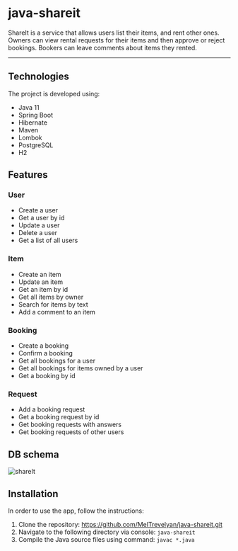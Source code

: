 # java-shareit
ShareIt is a service that allows users list their items, and rent other ones. Owners can view rental requests for their
items and then approve or reject bookings. Bookers can leave comments about items they rented.

---

## Technologies
The project is developed using:

- Java 11
- Spring Boot
- Hibernate
- Maven
- Lombok
- PostgreSQL
- H2

## Features

### User
- Create a user
- Get a user by id
- Update a user
- Delete a user
- Get a list of all users

### Item
- Create an item
- Update an item
- Get an item by id
- Get all items by owner
- Search for items by text
- Add a comment to an item

### Booking
- Create a booking
- Confirm a booking
- Get all bookings for a user
- Get all bookings for items owned by a user
- Get a booking by id

### Request
- Add a booking request
- Get a booking request by id
- Get booking requests with answers
- Get booking requests of other users

## DB schema

![shareIt](https://github.com/MelTrevelyan/java-shareit/assets/114815793/77fa1b57-010b-4484-a7be-4af584e99381)

## Installation

In order to use the app, follow the instructions:

1. Clone the repository: https://github.com/MelTrevelyan/java-shareit.git
2. Navigate to the following directory via console: `java-shareit`
3. Compile the Java source files using command: `javac *.java`
